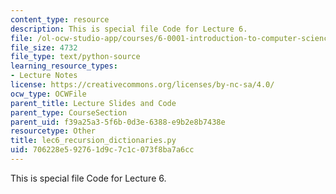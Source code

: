 ```yaml
---
content_type: resource
description: This is special file Code for Lecture 6.
file: /ol-ocw-studio-app/courses/6-0001-introduction-to-computer-science-and-programming-in-python-fall-2016/706228e592761d9c7c1c073f8ba7a6cc_lec6_recursion_dictionaries.py
file_size: 4732
file_type: text/python-source
learning_resource_types:
- Lecture Notes
license: https://creativecommons.org/licenses/by-nc-sa/4.0/
ocw_type: OCWFile
parent_title: Lecture Slides and Code
parent_type: CourseSection
parent_uid: f39a25a3-5f6b-0d3e-6388-e9b2e8b7438e
resourcetype: Other
title: lec6_recursion_dictionaries.py
uid: 706228e5-9276-1d9c-7c1c-073f8ba7a6cc
---
```

This is special file Code for Lecture 6.